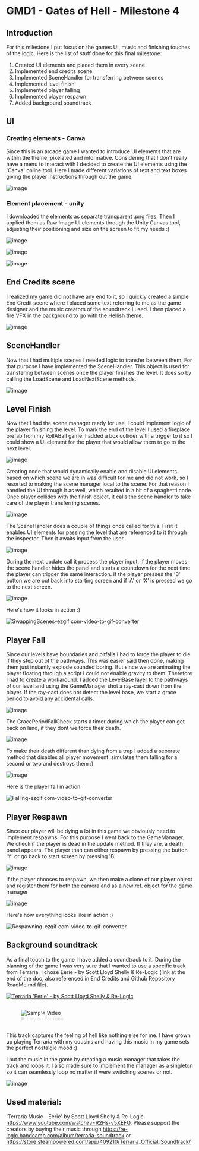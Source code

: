 # GMD1 - Gates of Hell - Milestone 4
## Introduction
For this milestone I put focus on the games UI, music and finishing touches of the logic. Here is the list of stuff done for this final milestone:
1. Created UI elements and placed them in every scene
2. Implemented end credits scene
3. Implemented SceneHandler for transferring between scenes
4. Implemented level finish
5. Implemented player falling
6. Implemented player respawn
7. Added background soundtrack

## UI
### Creating elements - Canva
Since this is an arcade game I wanted to introduce UI elements that are within the theme, pixelated and informative. Considering that I don't really have a menu to interact with I decided to create the UI elements using the 'Canva' online tool. Here I made different variations of text and text boxes giving the player instructions through out the game.

![image](https://github.com/user-attachments/assets/a0575e02-99af-4ff9-b62f-ba80e8bbf43e)

### Element placement - unity
I downloaded the elements as separate transparent .png files. Then I applied them as Raw Image UI elements through the Unity Canvas tool, adjusting their positioning and size on the screen to fit my needs :)

![image](https://github.com/user-attachments/assets/196c8584-ae6b-4519-9a97-9facc14f6462)

![image](https://github.com/user-attachments/assets/94e6783f-9d9e-491f-9b35-db1e2696d02b)

![image](https://github.com/user-attachments/assets/8ec12c48-88ed-4c8e-ba18-846ccf3a9454)


## End Credits scene
I realized my game did not have any end to it, so I quickly created a simple End Credit scene where I placed some text referring to me as the game designer and the music creators of the soundtrack I used. I then placed a fire VFX in the background to go with the Hellish theme.

![image](https://github.com/user-attachments/assets/c63739a7-ab0a-4168-a400-b64dd9c5b192)

## SceneHandler
Now that I had multiple scenes I needed logic to transfer between them. For that purpose I have implemented the SceneHandler. This object is used for transfering between scenes once the player finishes the level. It does so by calling the LoadScene and LoadNextScene methods.

![image](https://github.com/user-attachments/assets/38c85684-550e-4f25-813c-6e3de238709c)

## Level Finish
Now that I had the scene manager ready for use, I could implement logic of the player finishing the level. To mark the end of the level I used a fireplace prefab from my RollABall game. I added a box collider with a trigger to it so I could show a UI element for the player that would allow them to go to the next level. 

![image](https://github.com/user-attachments/assets/9a0045aa-7392-4cab-b573-680c161d823b)

Creating code that would dynamically enable and disable UI elements based on which scene we are in was difficult for me and did not work, so I resorted to making the scene manager local to the scene. For that reason I handled the UI through it as well, which resulted in a bit of a spaghetti code. Once player collides with the finish object, it calls the scene handler to take care of the player transferring scenes. 

![image](https://github.com/user-attachments/assets/1184f11c-1196-4c0f-aafb-0ac59963dee5)

The SceneHandler does a couple of things once called for this. First it enables UI elements for passing the level that are referenced to it through the inspector. Then it awaits input from the user.

![image](https://github.com/user-attachments/assets/e1d5b460-2437-45c0-9b5b-995892ef75c3)

During the next update call it process the player input. If the player moves, the scene handler hides the panel and starts a countdown for the next time the player can trigger the same interaction. If the player presses the 'B' button we are put back into starting screen and if 'A' or 'X' is pressed we go to the next screen.

![image](https://github.com/user-attachments/assets/a1992d8a-7d30-47f7-a19d-cb0cc2ea4cfd)

Here's how it looks in action :)

![SwappingScenes-ezgif com-video-to-gif-converter](https://github.com/user-attachments/assets/fe4791e0-5fee-439e-85a2-c959d8338871)

## Player Fall
Since our levels have boundaries and pitfalls I had to force the player to die if they step out of the pathways. This was easier said then done, making them just instantly explode sounded boring. But since we are animating the player floating through a script I could not enable gravity to them. Therefore I had to create a workaround. I added the LevelBase layer to the pathways of our level and using the GameManager shot a ray-cast down from the player. If the ray-cast does not detect the level base, we start a grace period to avoid any accidental calls.

![image](https://github.com/user-attachments/assets/a4d48cdf-2578-444c-952c-9c0745814bcf)

The GracePeriodFallCheck starts a timer during which the player can get back on land, if they dont we force their death.

![image](https://github.com/user-attachments/assets/cd928c62-5c54-4179-b42b-2a9cd2fa403b)

To make their death different than dying from a trap I added a seperate method that disables all player movement, simulates them falling for a second or two and destroys them :)

![image](https://github.com/user-attachments/assets/beb150e1-94de-4f76-b3bb-96d3a76cee51)

Here is the player fall in action:

![Falling-ezgif com-video-to-gif-converter](https://github.com/user-attachments/assets/79be5cb3-282d-4461-a775-edec3aecd46f)

## Player Respawn
Since our player will be dying a lot in this game we obviously need to implement respawns. For this purpose I went back to the GameManager. We check if the player is dead in the update method. If they are, a death panel appears. The player than can either respawn by pressing the button 'Y' or go back to start screen by pressing 'B'. 

![image](https://github.com/user-attachments/assets/311734c0-4a37-4477-bb48-de80e07b0fbf)

If the player chooses to respawn, we then make a clone of our player object and register them for both the camera and as a new ref. object for the game manager

![image](https://github.com/user-attachments/assets/bfbfee5a-2206-40d5-9656-6b27b377bd67)

Here's how everything looks like in action :)

![Respawning-ezgif com-video-to-gif-converter](https://github.com/user-attachments/assets/7b8a425d-15ab-4e2a-9dc6-6fe1142302b3)

## Background soundtrack
As a final touch to the game I have added a soundtrack to it. During the planning of the game I was very sure that I wanted to use a specific track from Terraria. I chose Eerie - by Scott Lloyd Shelly & Re-Logic (link at the end of the doc, also referenced in End Credits and Github Repository ReadMe.md file). 

[![Terraria 'Eerie' - by Scott Lloyd Shelly & Re-Logic](https://img.youtube.com/vi/R2Hs-v5XEFQ/0.jpg)](https://www.youtube.com/watch?v=R2Hs-v5XEFQ)

<a href="https://www.youtube.com/watch?v=R2Hs-v5XEFQ">
  <figure style="display: inline-block; position: relative;">
    <img
      src="https://img.youtube.com/vi/R2Hs-v5XEFQ/0.jpg"
      alt="Sample Video"
      style="max-width: 100%; height: auto;"
    />
    <!-- A simple play‐triangle overlay in CSS/HTML -->
    <svg
      viewBox="0 0 68 48"
      style="
        position: absolute;
        top: 50%;
        left: 50%;
        width: 68px;
        height: 48px;
        transform: translate(-50%, -50%);
      "
    >
      <path
        d="M66.52,7.35 C65.65,3.24 62.76,0.35 58.65,−0.52 C53.42,−1.53 34,−1.53 34,−1.53 s−19.42,0 −24.65,1.01 C5.24,0.35 2.35,3.24 1.48,7.35 C0.48,12.58 0.48,24 0.48,24 s0,11.42 1,16.65 c0.87,4.11 3.76,7 7.87,7.87 c5.23,1.01 24.65,1.01 24.65,1.01 s19.42,0 24.65,−1.01 c4.11,−0.87 7,−3.76 7.87,−7.87 c1,−5.23 1,−16.65 1,−16.65 S67.52,12.58 66.52,7.35 Z"
        fill="#f00"
      ></path>
      <path d="M45,24 27,14 27,34" fill="#fff"></path>
    </svg>
    <figcaption style="text-align: center; font-size: 0.9em; color: #ddd;">
      ▶ Play on YouTube
    </figcaption>
  </figure>
</a>



This track captures the feeling of hell like nothing else for me. I have grown up playing Terraria with my cousins and having this music in my game sets the perfect nostalgic mood :) 

I put the music in the game by creating a music manager that takes the track and loops it. I also made sure to implement the manager as a singleton so it can seamlessly loop no matter if were switching scenes or not.

![image](https://github.com/user-attachments/assets/a0800561-4b71-4f0d-943e-0db51ea62b24)

## Used material:
'Terraria Music - Eerie' by Scott Lloyd Shelly & Re-Logic - https://www.youtube.com/watch?v=R2Hs-v5XEFQ. 
Please support the creators by buying their music through https://re-logic.bandcamp.com/album/terraria-soundtrack or https://store.steampowered.com/app/409210/Terraria_Official_Soundtrack/








